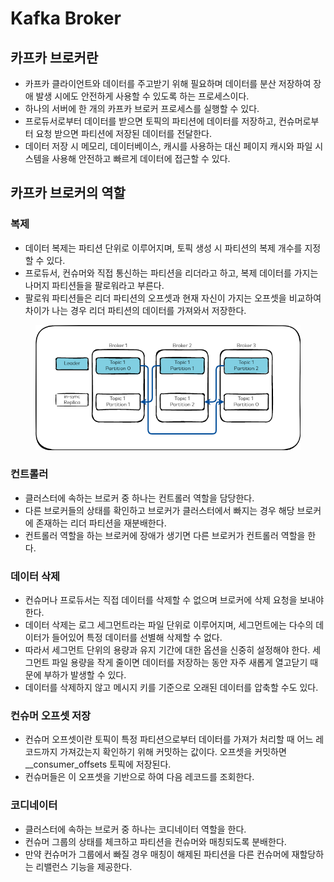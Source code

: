 # Kafka Broker

## 카프카 브로커란

* 카프카 클라이언트와 데이터를 주고받기 위해 필요하며 데이터를 분산 저장하여 장애 발생 시에도 안전하게 사용할 수 있도록 하는 프로세스이다.
* 하나의 서버에 한 개의 카프카 브로커 프로세스를 실행할 수 있다.
* 프로듀서로부터 데이터를 받으면 토픽의 파티션에 데이터를 저장하고, 컨슈머로부터 요청 받으면 파티션에 저장된 데이터를 전달한다.
* 데이터 저장 시 메모리, 데이터베이스, 캐시를 사용하는 대신 페이지 캐시와 파일 시스템을 사용해 안전하고 빠르게 데이터에 접근할 수 있다.

## 카프카 브로커의 역할

### 복제

* 데이터 복제는 파티션 단위로 이루어지며, 토픽 생성 시 파티션의 복제 개수를 지정할 수 있다.
* 프로듀서, 컨슈머와 직접 통신하는 파티션을 리더라고 하고, 복제 데이터를 가지는 나머지 파티션들을 팔로워라고 부른다.
* 팔로워 파티션들은 리더 파티션의 오프셋과 현재 자신이 가지는 오프셋을 비교하여 차이가 나는 경우 리더 파티션의 데이터를 가져와서 저장한다.

<figure><img src="../../.gitbook/assets/image (1) (1) (1) (1) (1) (1) (1) (1) (1) (1) (1) (1) (1) (1) (1) (1).png" alt=""><figcaption></figcaption></figure>

### 컨트롤러

* 클러스터에 속하는 브로커 중 하나는 컨트롤러 역할을 담당한다.
* 다른 브로커들의 상태를 확인하고 브로커가 클러스터에서 빠지는 경우 해당 브로커에 존재하는 리더 파티션을 재분배한다.
* 컨트롤러 역할을 하는 브로커에 장애가 생기면 다른 브로커가 컨트롤러 역할을 한다.

### 데이터 삭제

* 컨슈머나 프로듀서는 직접 데이터를 삭제할 수 없으며 브로커에 삭제 요청을 보내야 한다.
* 데이터 삭제는 로그 세그먼트라는 파일 단위로 이루어지며, 세그먼트에는 다수의 데이터가 들어있어 특정 데이터를 선별해 삭제할 수 없다.
* 따라서 세그먼트 단위의 용량과 유지 기간에 대한 옵션을 신중히 설정해야 한다. 세그먼트 파일 용량을 작게 줄이면 데이터를 저장하는 동안 자주 새롭게 열고닫기 때문에 부하가 발생할 수 있다.
* 데이터를 삭제하지 않고 메시지 키를 기준으로 오래된 데이터를 압축할 수도 있다.

### 컨슈머 오프셋 저장

* 컨슈머 오프셋이란 토픽이 특정 파티션으로부터 데이터를 가져가 처리할 때 어느 레코드까지 가져갔는지 확인하기 위해 커밋하는 값이다. 오프셋을 커밋하면 \_\_consumer\_offsets 토픽에 저장된다.
* 컨슈머들은 이 오프셋을 기반으로 하여 다음 레코드를 조회한다.

### 코디네이터

* 클러스터에 속하는 브로커 중 하나는 코디네이터 역할을 한다.
* 컨슈머 그룹의 상태를 체크하고 파티션을 컨슈머와 매칭되도록 분배한다.
* 만약 컨슈머가 그룹에서 빠질 경우 매칭이 해제된 파티션을 다른 컨슈머에 재할당하는 리밸런스 기능을 제공한다.

